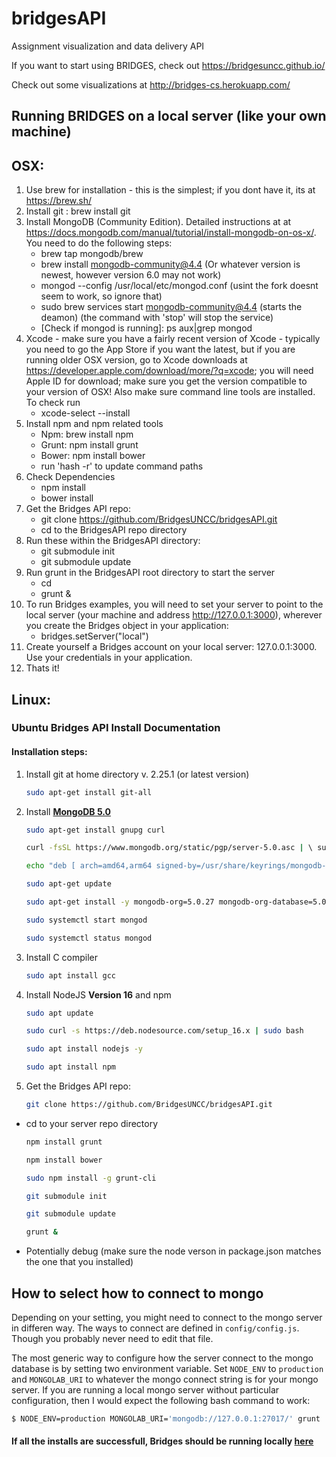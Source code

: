bridgesAPI
==========

Assignment visualization and data delivery API

If you want to start using BRIDGES, check out https://bridgesuncc.github.io/ 

Check out some visualizations at http://bridges-cs.herokuapp.com/

## Running BRIDGES on a local server (like your own machine) 

## OSX:

1. Use brew for installation - this is the simplest; if you dont have it,
its at https://brew.sh/
2. Install git : brew install git
3. Install MongoDB (Community Edition). Detailed instructions at  at https://docs.mongodb.com/manual/tutorial/install-mongodb-on-os-x/.  You
need to do the following steps:
	- brew tap mongodb/brew
	- brew install mongodb-community@4.4 (Or whatever version is newest, however version 6.0 may not work)
	- mongod --config /usr/local/etc/mongod.conf  (usint the fork doesnt seem to 	work, so ignore that)
	- sudo brew services start mongodb-community@4.4 (starts the deamon)
	(the command with 'stop' will stop the service)
	- [Check if mongod is running]: ps aux|grep mongod
4. Xcode - make sure you have a fairly recent version of Xcode - typically
you need to go the App Store if you want the latest, but if you are running
older OSX version, go to Xcode downloads at https://developer.apple.com/download/more/?q=xcode; you will need Apple ID for download; make sure you get the version compatible to your version of OSX! Also make sure command line tools are installed. To check run 
	- xcode-select --install
5. Install npm and npm related tools
	- Npm:    brew install npm
	- Grunt:  npm install grunt
	- Bower:  npm install bower
	- run 'hash -r' to update command paths
6. Check Dependencies 
	- npm install  
	- bower install  
7. Get the Bridges API repo:
	- git  clone https://github.com/BridgesUNCC/bridgesAPI.git  
	- cd to the BridgesAPI repo directory
8. Run these within the BridgesAPI directory:
	- git submodule init
	- git submodule update
9. Run grunt in the BridgesAPI root directory to start the server
	- cd
	- grunt &
10. To run Bridges examples, you will need to set your server to point to 
the local server (your machine and address http://127.0.0.1:3000), wherever you create the Bridges object
in your application:
	- bridges.setServer("local")
11. Create yourself a Bridges account on your local server: 127.0.0.1:3000. Use
	your credentials in your application.
12. Thats it!

## Linux:

### Ubuntu Bridges API Install Documentation

#### Installation steps:
1. Install git at home directory v. 2.25.1 (or latest version)
    ```bash
    sudo apt-get install git-all
    ```
2. Install [**MongoDB 5.0**](https://www.mongodb.com/docs/v5.0/tutorial/install-mongodb-on-ubuntu/) 
    ```bash
    sudo apt-get install gnupg curl
    ```
    ```bash
    curl -fsSL https://www.mongodb.org/static/pgp/server-5.0.asc | \ sudo gpg -o /usr/share/keyrings/mongodb-server-5.0.gpg \ -dearmor
    ```
    ```bash
    echo "deb [ arch=amd64,arm64 signed-by=/usr/share/keyrings/mongodb-server-5.0.gpg ] https://repo.mongodb.org/apt/ubuntu focal/mongodb-org/5.0 multiverse" | sudo tee /etc/apt/sources.list.d/mongodb-org-5.0.list
    ```
    ```bash
    sudo apt-get update
    ```
    ```bash
    sudo apt-get install -y mongodb-org=5.0.27 mongodb-org-database=5.0.27 mongodb-org-server=5.0.27 mongodb-org-shell=5.0.27 mongodb-org-mongos=5.0.27 mongodb-org-tools=5.0.27
    ```
    ```bash
    sudo systemctl start mongod
    ```
    ```bash
    sudo systemctl status mongod
    ```

3. Install C compiler

    ```bash
    sudo apt install gcc
    ```

4. Install NodeJS **Version 16** and npm
    ```bash
    sudo apt update
    ```
    ```bash
    sudo curl -s https://deb.nodesource.com/setup_16.x | sudo bash
    ```
    ```bash
    sudo apt install nodejs -y
    ```
    ```bash
    sudo apt install npm    
    ```
6. Get the Bridges API repo:
    ```bash
    git clone https://github.com/BridgesUNCC/bridgesAPI.git
    ```
* cd to your server repo directory
    
    ```bash
    npm install grunt
    ```
    ```bash
    npm install bower
    ```
    ```bash
    sudo npm install -g grunt-cli
    ```
    ```bash
    git submodule init
    ```
    ```bash
    git submodule update
    ```
    ```bash
    grunt &
    ```

* Potentially debug (make sure the node verson in package.json matches the one that you installed)

## How to select how to connect to mongo

Depending on your setting, you might need to connect to the mongo server in differen way.
The ways to connect are defined in `config/config.js`. Though you probably never need to edit that file. 

The most generic way to configure how the server connect to the mongo database is by setting two environment variable. Set `NODE_ENV` to `production` and `MONGOLAB_URI` to whatever the mongo connect string is for your mongo server. If you are running a local mongo server without particular configuration, then I would expect the following bash command to work:

```bash
$ NODE_ENV=production MONGOLAB_URI='mongodb://127.0.0.1:27017/' grunt
```

#### If all the installs are successfull, Bridges should be running locally [here](http://localhost:3000/)
    
